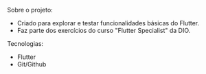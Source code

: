Sobre o projeto:

- Criado para explorar e testar funcionalidades básicas do Flutter.
- Faz parte dos exercícios do curso "Flutter Specialist" da DIO.

Tecnologias:
- Flutter
- Git/Github
